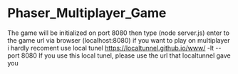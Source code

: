 # Phaser_Multiplayer_Game
The game will be initialized on port 8080
then type (node server.js)
enter to the game url via browser (localhost:8080) 
if you want to play on multiplayer i hardly recoment use local tunel https://localtunnel.github.io/www/ 
-lt --port 8080
If you use this local tunel, please use the url that localtunnel gave you
